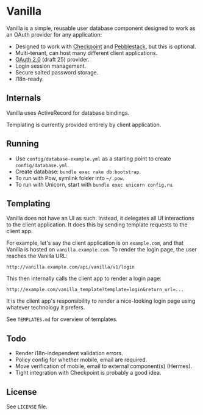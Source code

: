 Vanilla
=======

Vanilla is a simple, reusable user database component designed to work as an OAuth provider for any application:

* Designed to work with [Checkpoint](https://github.com/bengler/checkpoint) and [Pebblestack](http://pebblestack.org/), but this is optional.
* Multi-tenant, can host many different client applications.
* [OAuth 2.0](http://tools.ietf.org/html/draft-ietf-oauth-v2-25) (draft 25) provider.
* Login session management.
* Secure salted password storage.
* I18n-ready.

Internals
---------

Vanilla uses ActiveRecord for database bindings.

Templating is currently provided entirely by client application.

Running
-------

* Use `config/database-example.yml` as a starting point to create `config/database.yml`.
* Create database: `bundle exec rake db:bootstrap`.
* To run with Pow, symlink folder into `~/.pow`.
* To run with Unicorn, start with `bundle exec unicorn config.ru`.

Templating
----------

Vanilla does not have an UI as such. Instead, it delegates all UI interactions to the client application. It does this by sending template requests to the client app.

For example, let's say the client application is on `example.com`, and that Vanilla is hosted on `vanilla.example.com`. To render the login page, the user reaches the Vanilla URL:

    http://vanilla.example.com/api/vanilla/v1/login

This then internally calls the client app to render a login page:

    http://example.com/vanilla_template?template=login&return_url=...

It is the client app's responsibility to render a nice-looking login page using whatever technology it prefers.

See `TEMPLATES.md` for overview of templates.

Todo
----

* Render i18n-independent validation errors.
* Policy config for whether mobile, email are required.
* Move verification of mobile, email to external component(s) (Hermes).
* Tight integration with Checkpoint is probably a good idea.

License
-------

See `LICENSE` file.
